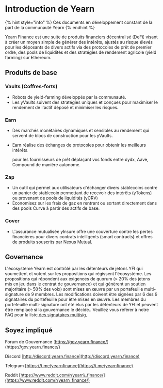 # Introduction de Yearn

{% hint style="info" %}
Ces documents en développement constant de la part de la communauté Yearn
{% endhint %}

Yearn Finance est une suite de produits financiers décentralisé \(DeFi\) visant à créer un moyen simple de générer des intérêts, ajustés au risque élevés pour les déposants de divers actifs via des protocoles de prêt de premier ordre, des pools de liquidités et des stratégies de rendement agricole \(yield farming\) sur Ethereum.

## Produits de base

### Vaults \(Coffres-forts\)

* Robots de yield-farming développés par la communauté. 
* Les yVaults suivent des stratégies uniques et conçues pour maximiser le rendement de l'actif déposé et minimiser les risques.

### Earn

*  Des marchés monétaires dynamiques et sensibles au rendement qui servent de blocs de construction pour les yVaults.
* Earn réalise des échanges de protocoles pour obtenir les meilleurs intérêts. 

  pour les fournisseurs de prêt déplaçant vos fonds entre dydx, Aave, Compound de manière autonome. 

### Zap

* Un outil qui permet aux utilisateurs d'échanger divers stablecoins contre un panier de stablecoin permettant de recevoir des intérêts \(yTokens\) ou provenant de pools de liquidités  \(yCRV\)
* Économisez sur les frais de gaz en rentrant ou sortant directement dans des pools Curve à partir des actifs de base.

### Cover

* L'assurance mutualisée yInsure offre une couverture contre les pertes financières pour divers contrats intelligents \(smart contracts\)  et offres de produits souscrits par Nexus Mutual.

## Governance

L'écosystème Yearn est contrôlé par les détenteurs de jetons YFI qui soumettent et votent sur les propositions qui régissent l'écosystème. Les propositions qui répondent aux exigences de quorum \(&gt; 20% des jetons mis en jeu dans le contrat de gouvernance\) et qui génèrent un soutien majoritaire \(&gt; 50% des voix\) sont mises en œuvre par un portefeuille multi-signature de 9 membres. Les modifications doivent être signées par 6 des 9 signataires du portefeuille pour être mises en œuvre. Les membres du portefeuille multi-signature ont été élus par les détenteurs de YFI et  peuvent être remplacé si la gouvernance le décide.. Veuillez vous référer à notre FAQ pour la liste[ des signataires multisig.](https://docs.yearn.finance/faq#)

## Soyez impliqué

Forum de Gouvernance  [https://gov.yearn.finance/](https://gov.yearn.finance/)

Discord [http://discord.yearn.finance](http://discord.yearn.finance)

Telegram [https://t.me/yearnfinance](https://t.me/yearnfinance)

Reddit [https://www.reddit.com/r/yearn\_finance/](https://www.reddit.com/r/yearn_finance/)

